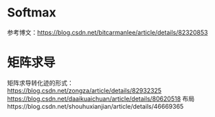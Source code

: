 # Softmax
参考博文：https://blog.csdn.net/bitcarmanlee/article/details/82320853

# 矩阵求导
矩阵求导转化迹的形式： https://blog.csdn.net/zongza/article/details/82932325
https://blog.csdn.net/daaikuaichuan/article/details/80620518
布局https://blog.csdn.net/shouhuxianjian/article/details/46669365
